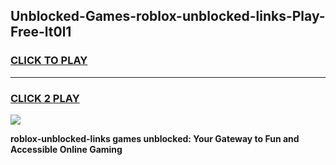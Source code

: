 
## Unblocked-Games-roblox-unblocked-links-Play-Free-lt0l1
<h3>
<a href="https://premium76.site?title=roblox-unblocked-links&ref=12A">CLICK TO PLAY</a></h3>
<hr>

<h3>
<a href="https://premium76.site?title=roblox-unblocked-links&ref=12A">CLICK 2 PLAY</a>
  
</h3>

<a href="https://premium76.site?title=roblox-unblocked-links&ref=12A"><img src="https://clearcache.store/games.png"></a>


**roblox-unblocked-links games unblocked: Your Gateway to Fun and Accessible Online Gaming**
